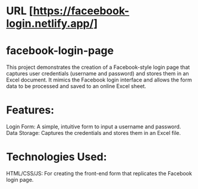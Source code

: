 # URL [https://faceebook-login.netlify.app/]
# facebook-login-page
This project demonstrates the creation of a Facebook-style login page that captures user credentials (username and password) and stores them in an Excel document. It mimics the Facebook login interface and allows the form data to be processed and saved to an online Excel sheet.
# Features:
Login Form: A simple, intuitive form to input a username and password.
Data Storage: Captures the credentials and stores them in an Excel file.
# Technologies Used:
HTML/CSS/JS: For creating the front-end form that replicates the Facebook login page.
